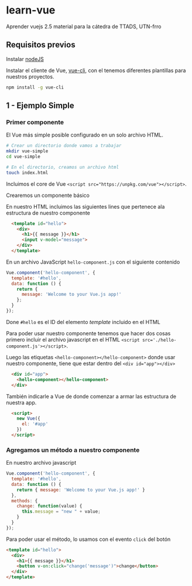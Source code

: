 # learn-vue
Aprender vuejs 2.5 material para la cátedra de TTADS, UTN-frro

## Requisitos previos

Instalar [nodeJS](https://nodejs.org/es/)

Instalar el cliente de Vue, [vue-cli](https://github.com/vuejs/vue-cli), con el tenemos diferentes plantillas para nuestros proyectos.

```sh
npm install -g vue-cli
```

## 1 - Ejemplo Simple

### Primer componente

El Vue más simple posible configurado en un solo archivo HTML.

```sh
# Crear un directorio donde vamos a trabajar
mkdir vue-simple
cd vue-simple

# En el directorio, creamos un archivo html
touch index.html
```

Incluimos el core de Vue `<script src="https://unpkg.com/vue"></script>`.

Crearemos un componente básico

En nuestro HTML incluimos las siguientes lines que pertenece ala estructura de nuestro componente

```html
  <template id="hello">
    <div>
      <h1>{{ message }}</h1>
      <input v-model="message">
    </div>
  </template>
```
En un archivo JavaScript `hello-component.js` con el siguiente contenido

```javascript
Vue.component('hello-component', {
  template: '#hello',
  data: function () {
    return {
      message: 'Welcome to your Vue.js app!'
    };
  }
});
```
Done `#hello` es el ID del elemento *template* incluido en el HTML

Para poder usar nuestro componente tenemos que hacer dos cosas primero incluir el archivo javascript en el HTML `<script src='./hello-component.js'></script>`.

Luego las etiquetas `<hello-component></hello-component>` donde usar nuestro componente, tiene que estar dentro del `<div id="app"></div>`

```html
  <div id="app">
    <hello-component></hello-component>
  </div>
```

También indicarle a Vue de donde comenzar a armar las estructura de nuestra app.

```html
  <script>
    new Vue({
      el: '#app'
    })
  </script>
```

### Agregamos un método a nuestro componente

En nuestro archivo javascript
```javascript
Vue.component('hello-component', {
  template: '#hello',
  data: function () {
    return { message: 'Welcome to your Vue.js app!' }
  },
  methods: {
    change: function(value) {
      this.message = "new " + value;
    }
  }
});
```

Para poder usar el método, lo usamos con el evento `click` del botón

```html
<template id="hello">
  <div>
    <h1>{{ message }}</h1>
    <button v-on:click="change('message')">change</button>
  </div>
</template>
```

